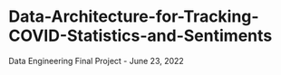 # Data-Architecture-for-Tracking-COVID-Statistics-and-Sentiments
Data Engineering Final Project - June 23, 2022
